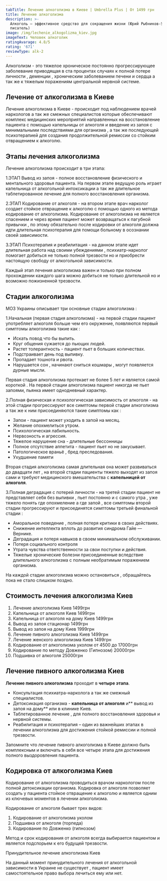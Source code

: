 ```yaml
---
tabTitle: Лечение алкоголизма в Киеве | Umbrella Plus | От 1499 грн
title: Лечение алкоголизма
description: >-
  Алкоголь — эффективное средство для сокращения жизни (Юрий Рыбников-Украинский
  писатель)
image: /img/lechenie_alkogolizma_kiev.jpg
imageText: Человек алкоголик
ratingAvarage: 4.8/5
rating: '671'
reviewType: alk-2
---
```


Алкоголизм - это тяжелое хроническое постоянно прогрессирующее заболевание приводящая в ста процентах случаях к полной потере личности , деменции , хроническим заболеванием печени и сердца а так же к тяжелым поражениям центральной нервной системе.

## Лечение от алкоголизма в Киеве

Лечение алкоголизма в Киеве - происходит под наблюдением врачей наркологов а так же смежных специалистов которые обеспечивают комплекс медицинских мероприятий направленных на восстановление пациента с помощью капельницы от алкоголя и введение из запоя с минимальными последствиями для организма , а так же последующей психотерапией для создания продолжительной ремиссии со стойким отвращением к алкоголю.

## Этапы лечения алкоголизма

Лечение алкоголизма происходит в три этапа:

1.ЭТАП
Вывод из запоя - полное восстановление  физического и ментального здоровья пациента. На первом этапе ведущую роль играет капельница от алкогольной интоксикации а так же длительное таблетированное лечение для полного восстановления организма.

2.ЭТАП
Кодирование от алкоголя - на втором этапе врач нарколог создает стойкое отвращение к алкоголю с помощью одного из метода кодирование от алкоголизма. Кодирование от алкоголизма не является спасением и через время пациент может возвращаться к пагубной привычки , по этому обязательно после кодировки от алкоголя должна идти длительная психотерапия для помощи больному в осознании своей зависимости.

3.ЭТАП
Психотерапия и реабилитация - на данном этапе идет длительная работа над своими убеждениями , психиатр-нарколог  помогает добиться не только полной трезвости но и приобрести настоящую свободу от алкогольной зависимости. 

Каждый этап лечения алкоголизма важен и только при полном прохождении каждого шага можно добиться не только длительной но и возможно пожизненной трезвости. 

## Стадии алкоголизма 

МОЗ Украины описывает три основные стадии алкоголизма :

1.Начальная (первая стадия алкоголизма) - на первой стадии пациент употребляет алкоголя больше чем его окружение, появляются первый симптомы алкоголизма такие как :

* Искать повод что бы выпить.
* Круг общения сужается до пьющих людей.
* Растет толерантность - пациент пьет в больших количествах.
* Подстраивает день под выпивку.
* Пропадает тошнота и рвота.
* Нарушается сон , начинают сниться кошмары , могут появляется дурные мысли.

Первая стадия алкоголизма протекает не более 5 лет и является самой короткой . На первой стации алкоголизма пациент никогда не пьет запоями, пьянка имеет однодневный характер.

2.Полная физическая и психологическая зависимость от алкоголя - на этой стадии прогрессируют все симптомы первой стадии алкоголизма а так же к ним присоединяются такие симптомы как :

* Запои - пациент может уходить в запой на месяц.
* Желание опохмелиться утром.
* Психологическая лабильность.
* Нервозность и агрессия.
* Тяжелое нарушение сна - длительные бессонницы
* Полное отсутствие аппетита - пациент пьет но не закусывает.
* Патологическое враньё , бред преследования.
* Ухудшение памяти

Вторая стадия алкоголизма самая длительная она может развиваться до двадцати лет , на второй стадии пациенты тяжело выходят из запоя сами и требуют медицинского вмешательства с **капельницей от алкоголя**.

3.Полная деградация с потерей личности - на третей стадии пациент не представляет себя без выпивки , пьет постоянно и с самого утра , уже тяжело понять где опохмеление а где запой , все симптомы второй стадии прогрессируют и присоединятся симптомы третьей финальной стадии :

* Аморальное поведение , полная потеря критики в своих действиях.
* Снижение интеллекта вплоть до развития синдрома Гайе — Вернике.
* Деградация и потеря навыков в своем минимальном обслуживании.
* Потеря социального контроля 
* Утрата чувства ответственности за свои поступки и действия.
* Тяжелые хронические болезни присоединенные вследствие длительного алкоголизма с полным необратимым поражением организма.

На каждой стадии алкоголизма можно остановиться , обращайтесь пока не стало слишком поздно.

## Стоимость лечения алкоголизма Киев

1. Лечение алкоголизма Киев 1499грн
2. Капельница от алкоголя Киев 1499грн
3. Капельница от алкоголя на дому Киев 1499грн
4. Вывод из запоя стационар 1499грн
5. Вывод из запоя на дому Киев  1999грн
6. Лечение пивного алкоголизма Киев 1499грн
7. Лечение женского алкоголизма Киев  1499грн
8. Кодирование от алкоголизма уколом от 4500 до 17000грн
9. Кодирование по методу Довженко (Гипнозом) 20000грн
10. Подшивка от алкоголя 25000грн

## Лечение пивного алкоголизма Киев

**Лечение пивного алкоголизма** проходит в **четыре этапа**.

* Консультация психиатра-нарколога а так же смежный специалистов.
* Детоксикация организма - **капельница от алкоголя** и** вывод из запоя на дому** или в клинике Киев.
* Таблетированное лечение , для полного восстановления здоровья и нервной системы.
* Реабилитация и психотерапия – один из важнейших этапах в лечении алкоголизма для достижения стойкой ремиссии и полной трезвости.

Запомните что лечение пивного алкоголизма в Киеве должно быть комплексным и включать в себя все четыре этапа для достижения полного выздоровления пациента.

## Кодировка от алкоголизма Киев

Кодирование от алкоголизма проводиться врачом наркологом после полной детоксикации организма. Кодировка от алкоголя позволяет создать у пациента стойкое отвращение к алкоголю и является одним из ключевых моментов в лечении алкоголизма.

Кодирование от алкоголя бывает трех видов:

1. Кодирование от алкоголизма уколом
2. Подшивка от алкоголя (торпеда)
3. Кодирование по Довженко (гипнозом)

Метод и срок кодирования от алкоголя всегда выбирается пациентом и является подспорьем к его будущей трезвости.

Принудительное лечение алкоголизма Киев

На данный момент принудительного лечения от алкогольной зависимости в Украине не существует , пациент имеет самостоятельное право выбора лечиться ему или нет.
